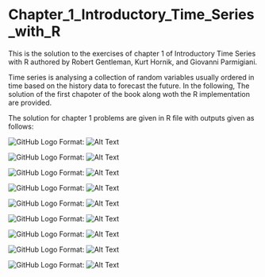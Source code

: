 # Chapter_1_Introductory_Time_Series_with_R
This is the solution to the exercises of chapter 1 of Introductory Time Series with R authored by Robert Gentleman, Kurt Hornik, and Giovanni Parmigiani. 

Time series is analysing a collection of random variables usually ordered in time based on the history data to forecast the future. In the following, The solution of the first chapoter of the book along woth the R implementation are provided.

The solution for chapter 1 problems are given in R file with outputs given as follows:

![GitHub Logo](/CBE.png)
Format: ![Alt Text](https://raw.githubusercontent.com/vahidNaghshin/Chapter_1_Introductory_Time_Series_with_R/CBE.png)

![GitHub Logo](/CBE_agg_annual.png)
Format: ![Alt Text](https://raw.githubusercontent.com/vahidNaghshin/Chapter_1_Introductory_Time_Series_with_R/CBE_agg_annual.png)

![GitHub Logo](/CBE_box_plot.png)
Format: ![Alt Text](https://raw.githubusercontent.com/vahidNaghshin/Chapter_1_Introductory_Time_Series_with_R/CBE_box_plot.png)


![GitHub Logo](/Beer_decomp.png)
Format: ![Alt Text](https://raw.githubusercontent.com/vahidNaghshin/Chapter_1_Introductory_Time_Series_with_R/Beer_decomp.png)


![GitHub Logo](/Choc_decomp.png)
Format: ![Alt Text](https://raw.githubusercontent.com/vahidNaghshin/Chapter_1_Introductory_Time_Series_with_R/Choc_decomp.png)


![GitHub Logo](/Beer_trend_seasonal.png)
Format: ![Alt Text](https://raw.githubusercontent.com/vahidNaghshin/Chapter_1_Introductory_Time_Series_with_R/Beer_trend_seasonal.png)


![GitHub Logo](/Choc_trend_seasonal.png)
Format: ![Alt Text](https://raw.githubusercontent.com/vahidNaghshin/Chapter_1_Introductory_Time_Series_with_R/Choc_trend_seasonal.png)


![GitHub Logo](/BeerSeasonalAdj.png)
Format: ![Alt Text](https://raw.githubusercontent.com/vahidNaghshin/Chapter_1_Introductory_Time_Series_with_R/BeerSeasonalAdj.png)


![GitHub Logo](/ChocSeasonalAdj.png)
Format: ![Alt Text](https://raw.githubusercontent.com/vahidNaghshin/Chapter_1_Introductory_Time_Series_with_R/ChocSeasonalAdj.png)



